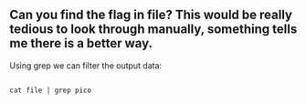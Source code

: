 ## Can you find the flag in file? This would be really tedious to look through manually, something tells me there is a better way.

Using grep we can filter the output data:

```console

cat file | grep pico

```


